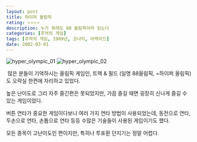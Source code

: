 ```yaml
---
layout: post
title: 하이퍼 올림픽
rating: ⭐️⭐️⭐️⭐️
description: 누가 뭐래도 88 올림픽이라 읽는다
categories: [추억의 게임]
tags: [추억의 게임, 1989년, 코나미, 아케이드]
date: 2002-03-01
---
```


![hyper_olympic_01](../../review/img/2002/hyper_olympic_01.jpg)
![hyper_olympic_02](../../review/img/2002/hyper_olympic_02.jpg)


 많은 분들이 기억하시는 올림픽 게임인, 트랙 & 필드 (일명 88올림픽, =하이퍼 올림픽)도 오락실 한켠에 자리하고 있었다.

높은 난이도로 그리 자주 즐긴편은 못되었지만, 가끔 즐길 때면 굉장히 신나게 즐길 수 있는 게임이었다. 

버튼 연타가 중요한 게임이다보니 여러 가지 연타 방법이 사용되었는데, 동전으로 연타, 두손으로 연타, 손톱으로 연타 등등 수많은 기술들이 사용된 게임이기도 했다.

모든 종목이 고난이도인 편이지만, 특히나 투포환 던지기는 정말 어렵다.